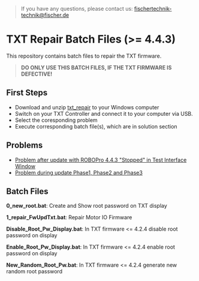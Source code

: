 > If you have any questions, please contact us: fischertechnik-technik@fischer.de

# TXT Repair Batch Files (>= 4.4.3)
This repository contains batch files to repair the TXT firmware.

> **DO ONLY USE THIS BATCH FILES, IF THE TXT FIRMWARE IS DEFECTIVE!**

## First Steps
- Download and unzip [txt_repair](https://github.com/fischertechnikGmbH/txt_repair/archive/master.zip) to your Windows computer
- Switch on your TXT Controller and connect it to your computer via USB.
- Select the coresponding problem
- Execute corresponding batch file(s), which are in solution section

## Problems
- [Problem after update with ROBOPro 4.4.3 "Stopped" in Test Interface Window](docs/FwUpdTxt.md)
- [Problem during update Phase1, Phase2 and Phase3](docs/Txt424RandomRootPw.md)


## Batch Files

**0_new_root.bat**: Create and Show root password on TXT display

**1_repair_FwUpdTxt.bat**: Repair Motor IO Firmware

**Disable_Root_Pw_Display.bat**: In TXT firmware <= 4.2.4 disable root password on display

**Enable_Root_Pw_Display.bat**: In TXT firmware <= 4.2.4 enable root password on display

**New_Random_Root_Pw.bat**: In TXT firmware <= 4.2.4 generate new random root password
